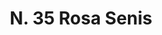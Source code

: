 ---
title: "N. 35 Rosa Senis"
permalink: "/edition/plant035/"
plant-name: "N. 35"
plant-number: "035"
plant-xml: "/assets/xml/plant035.xml"
plant-img1: "/assets/img/plant035_verso.jpg"
plant-img2: "/assets/img/plant035.jpg"
plant-title: "N. 35 Rosa Senis"
plant-taxon-link: "http://www.worldfloraonline.org/taxon/wfo-0000465348"
plant-taxon-content: "[Philadelphus coronarius L.]"
layout: single-xml
---